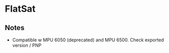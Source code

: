 # FlatSat

## Notes
- Compatible w MPU 6050 (deprecated) and MPU 6500.  Check exported version / PNP
